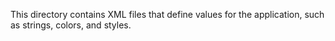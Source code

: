 This directory contains XML files that define values for the application, such as strings, colors, and styles.
